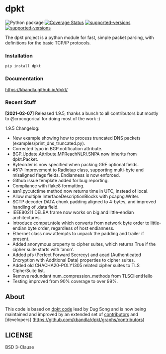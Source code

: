 # dpkt

![Python package](https://github.com/kbandla/dpkt/workflows/Python%20package/badge.svg)
[![Coverage Status](https://coveralls.io/repos/github/kbandla/dpkt/badge.svg?branch=master)](https://coveralls.io/github/kbandla/dpkt?branch=master)
[![supported-versions](https://img.shields.io/pypi/pyversions/dpkt.svg)](https://pypi.python.org/pypi/dpkt)
[![supported-versions](https://img.shields.io/pypi/implementation/dpkt.svg)](https://pypi.python.org/pypi/dpkt)

The dpkt project is a python module for fast, simple packet parsing, with definitions for the basic TCP/IP protocols.


### Installation
```
pip install dpkt
```

### Documentation

<https://kbandla.github.io/dpkt/>

### Recent Stuff 

**[2021-02-07]** 
Released 1.9.5, thanks a bunch to all contributors but mostly to @crocogorical for doing most of the work :)

1.9.5 Changelog:

- New example showing how to process truncated DNS packets (examples/print_dns_truncated.py).
- Corrected typo in BGP.notification attribute.
- BGP.Update.Attribute.MPReachNLRI.SNPA now inherits from dpkt.Packet.
- Byteorder is now specified when packing GRE optional fields.
- \#517: Improvement to Radiotap class, supporting multi-byte and misaligned flags fields. Endianness is now enforced.
- Github issue template added for bug reporting.
- Compliance with flake8 formatting.
- asn1.py::utctime method now returns time in UTC, instead of local.
- Allow multiple InterfaceDescriptionBlocks with pcapng.Writer.
- SCTP decoder DATA chunk padding aligned to 4-bytes, and improved handling of .data field.
- IEEE80211 DELBA frame now works on big and little-endian architectures.
- Introduce compat.ntole which converts from network byte order to little-endian byte order, regardless of host endianness.
- Ethernet class now attempts to unpack the padding and trailer if present.
- Added anonymous property to cipher suites, which returns True if the cipher suite starts with 'anon'.
- Added pfs (Perfect Forward Secrecy) and aead (Authenticated Encryption with Additional Data) properties to cipher suites.
- Added old CHACHA20-POLY1305 related cipher suites to TLS CipherSuite list.
- Remove redundant num_compression_methods from TLSClientHello
- Testing improved from 90% coverage to over 99%.

## About
This code is based on [dpkt code](https://code.google.com/p/dpkt/) lead by Dug Song and is now being maintained and improved by an extended set of 
[contributors](https://dpkt.readthedocs.org/en/latest/authors.html) and [developers] (https://github.com/kbandla/dpkt/graphs/contributors)

## LICENSE

BSD 3-Clause


